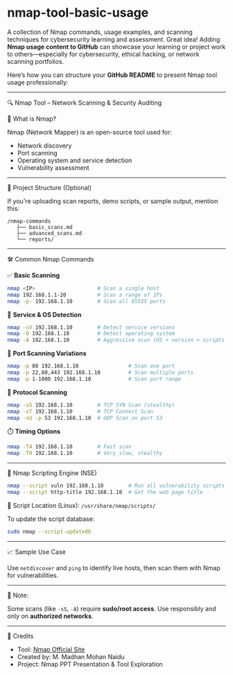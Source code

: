 # nmap-tool-basic-usage
A collection of Nmap commands, usage examples, and scanning techniques for cybersecurity learning and assessment.
Great idea! Adding **Nmap usage content to GitHub** can showcase your learning or project work to others—especially for cybersecurity, ethical hacking, or network scanning portfolios.

Here’s how you can structure your **GitHub README** to present Nmap tool usage professionally:

---

🔍 Nmap Tool – Network Scanning & Security Auditing

📌 What is Nmap?

Nmap (Network Mapper) is an open-source tool used for:

* Network discovery
* Port scanning
* Operating system and service detection
* Vulnerability assessment

---

📁 Project Structure (Optional)

If you're uploading scan reports, demo scripts, or sample output, mention this:

```
/nmap-commands
   ├── basic_scans.md
   ├── advanced_scans.md
   └── reports/
```

---

🛠️ Common Nmap Commands

✅ **Basic Scanning**

```bash
nmap <IP>                    # Scan a single host
nmap 192.168.1.1-20          # Scan a range of IPs
nmap -p- 192.168.1.10        # Scan all 65535 ports
```

🔐 **Service & OS Detection**

```bash
nmap -sV 192.168.1.10        # Detect service versions
nmap -O 192.168.1.10         # Detect operating system
nmap -A 192.168.1.10         # Aggressive scan (OS + version + scripts + traceroute)
```

🔁 **Port Scanning Variations**

```bash
nmap -p 80 192.168.1.10                # Scan one port
nmap -p 22,80,443 192.168.1.10         # Scan multiple ports
nmap -p 1-1000 192.168.1.10            # Scan port range
```

📡 **Protocol Scanning**

```bash
nmap -sS 192.168.1.10        # TCP SYN Scan (stealthy)
nmap -sT 192.168.1.10        # TCP Connect Scan
nmap -sU -p 53 192.168.1.10  # UDP Scan on port 53
```

⏱️ **Timing Options**

```bash
nmap -T4 192.168.1.10        # Fast scan
nmap -T0 192.168.1.10        # Very slow, stealthy
```

---

📜 Nmap Scripting Engine (NSE)

```bash
nmap --script vuln 192.168.1.10        # Run all vulnerability scripts
nmap --script http-title 192.168.1.10  # Get the web page title
```

📂 Script Location (Linux):
`/usr/share/nmap/scripts/`

To update the script database:

```bash
sudo nmap --script-updatedb
```

---

📈 Sample Use Case

Use `netdiscover` and `ping` to identify live hosts, then scan them with Nmap for vulnerabilities.

---

🧠 Note:

Some scans (like `-sS`, `-A`) require **sudo/root access**. Use responsibly and only on **authorized networks**.

---

🤝 Credits

* Tool: [Nmap Official Site](https://nmap.org)
* Created by: M. Madhan Mohan Naidu
* Project: Nmap PPT Presentation & Tool Exploration
